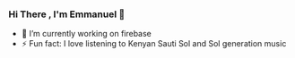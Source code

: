 ### Hi There , I'm Emmanuel  👋

- 🌱 I’m currently working on firebase
- ⚡ Fun fact: I love listening to Kenyan Sauti Sol and Sol generation music
